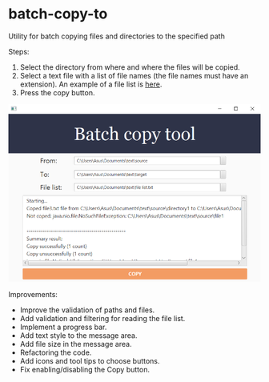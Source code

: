 # batch-copy-to
Utility for batch copying files and directories to the specified path

Steps:
1. Select the directory from where and where the files will be copied.
2. Select a text file with a list of file names (the file names must have an extension). An example of a file list is [here](https://github.com/LordDetson/batch-copy-to/blob/main/File%20list%20(example).txt).
3. Press the copy button.

![GUI](https://github.com/LordDetson/batch-copy-to/blob/main/GUI.png)

Improvements:
* Improve the validation of paths and files.
* Add validation and filtering for reading the file list.
* Implement a progress bar.
* Add text style to the message area.
* Add file size in the message area.
* Refactoring the code.
* Add icons and tool tips to choose buttons.
* Fix enabling/disabling the Copy button.
